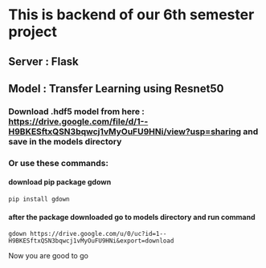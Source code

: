 # This is backend of our 6th semester project

## Server : Flask

## Model : Transfer Learning using Resnet50

### Download .hdf5 model from here : https://drive.google.com/file/d/1--H9BKESftxQSN3bqwcj1vMyOuFU9HNi/view?usp=sharing and save in the models directory

### Or use these commands:
#### download pip package gdown
`
pip install gdown
`
#### after the package downloaded go to models directory and run command
```
gdown https://drive.google.com/u/0/uc?id=1--H9BKESftxQSN3bqwcj1vMyOuFU9HNi&export=download
```
Now you are good to go

